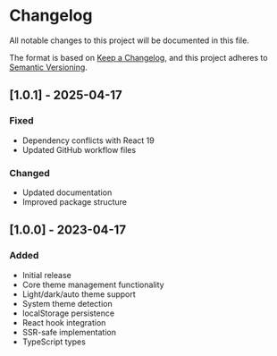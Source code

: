 # Changelog

All notable changes to this project will be documented in this file.

The format is based on [Keep a Changelog](https://keepachangelog.com/en/1.0.0/),
and this project adheres to [Semantic Versioning](https://semver.org/spec/v2.0.0.html).

## [1.0.1] - 2025-04-17

### Fixed
- Dependency conflicts with React 19
- Updated GitHub workflow files

### Changed
- Updated documentation
- Improved package structure

## [1.0.0] - 2023-04-17

### Added
- Initial release
- Core theme management functionality
- Light/dark/auto theme support
- System theme detection
- localStorage persistence
- React hook integration
- SSR-safe implementation
- TypeScript types
